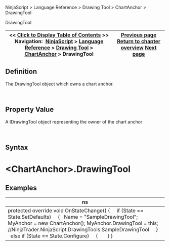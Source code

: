 ﻿


NinjaScript \> Language Reference \> Drawing Tool \> ChartAnchor \> DrawingTool






















DrawingTool







| \<\< [Click to Display Table of Contents](drawingtool.md) \>\> **Navigation:**     [NinjaScript](ninjascript-1.md) \> [Language Reference](language_reference_wip-1.md) \> [Drawing Tool](drawing_tools-1.md) \> [ChartAnchor](chartanchor-1.md) \> DrawingTool | [Previous page](displayname-1.md) [Return to chapter overview](chartanchor-1.md) [Next page](drawnonbar-1.md) |
| --- | --- |











## Definition


The DrawingTool object which owns a chart anchor.


 


## Property Value


A IDrawingTool object representing the owner of the chart anchor


 


## Syntax


# \<ChartAnchor\>.DrawingTool


## 


## Examples




| ns |
| --- |
| protected override void OnStateChange() {      if (State \=\= State.SetDefaults)      {    Name \= "SampleDrawingTool";        MyAnchor \= new ChartAnchor(); MyAnchor.DrawingTool \= this; //NinjaTrader.NinjaScript.DrawingTools.SampleDrawingTool      }      else if (State \=\= State.Configure)      {        } } |









